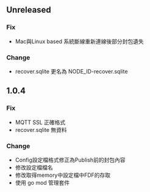 ## Unreleased
### Fix
- Mac與Linux based 系統斷線重新連線後部分封包遺失

### Change
- recover.sqlite 更名為 NODE_ID-recover.sqlite

## 1.0.4
### Fix
- MQTT SSL 正確格式
- recover.sqlite 無資料

### Change
- Config設定檔格式修正為Publish前的封包內容
- 修改設定檔檔名
- 修改取得memory中設定檔中FDF的存取
- 使用 go mod 管理套件